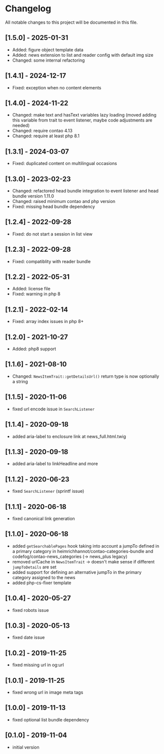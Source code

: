 # Changelog
All notable changes to this project will be documented in this file.

## [1.5.0] - 2025-01-31
- Added: figure object template data
- Added: news extension to list and reader config with default img size
- Changed: some internal refactoring

## [1.4.1] - 2024-12-17
- Fixed: exception when no content elements

## [1.4.0] - 2024-11-22
- Changed: make text and hasText variables lazy loading (moved adding this variable from trait to event listener, maybe code adjustments are needed)
- Changed: require contao 4.13
- Changed: require at least php 8.1

## [1.3.1] - 2024-03-07
- Fixed: duplicated content on multilingual occasions

## [1.3.0] - 2023-02-23
- Changed: refactored head bundle integration to event listener and head bundle version 1.11.0
- Changed: raised minimum contao and php version
- Fixed: missing head bundle dependency

## [1.2.4] - 2022-09-28
- Fixed: do not start a session in list view

## [1.2.3] - 2022-09-28
- Fixed: compatiblity with reader bundle

## [1.2.2] - 2022-05-31
- Added: license file
- Fixed: warning in php 8

## [1.2.1] - 2022-02-14

- Fixed: array index issues in php 8+

## [1.2.0] - 2021-10-27
- Added: php8 support

## [1.1.6] - 2021-08-10
- Changed: `NewsItemTrait::getDetailsUrl()` return type is now optionally a string

## [1.1.5] - 2020-11-06
- fixed url encode issue in `SearchListener`

## [1.1.4] - 2020-09-18
- added aria-label to enclosure link at news_full.html.twig

## [1.1.3] - 2020-09-18
- added aria-label to linkHeadline and more

## [1.1.2] - 2020-06-23
- fixed `SearchListener` (sprintf issue)

## [1.1.1] - 2020-06-18
- fixed canonical link generation

## [1.1.0] - 2020-06-18
- added `getSearchablePages` hook taking into account a jumpTo defined in a primary category in
  heimrichhannot/contao-categories-bundle and codefog/contao-news_categories (-> news_plus legacy)
- removed urlCache in `NewsItemTrait` -> doesn't make sense if different `jumpToDetails` are set
- added support for defining an alternative jumpTo in the primary category assigned to the news
- added php-cs-fixer template

## [1.0.4] - 2020-05-27
- fixed robots issue

## [1.0.3] - 2020-05-13
- fixed date issue

## [1.0.2] - 2019-11-25
- fixed missing url in og:url

## [1.0.1] - 2019-11-25
- fixed wrong url in image meta tags

## [1.0.0] - 2019-11-13
- fixed optional list bundle dependency

## [0.1.0] - 2019-11-04
- initial version

